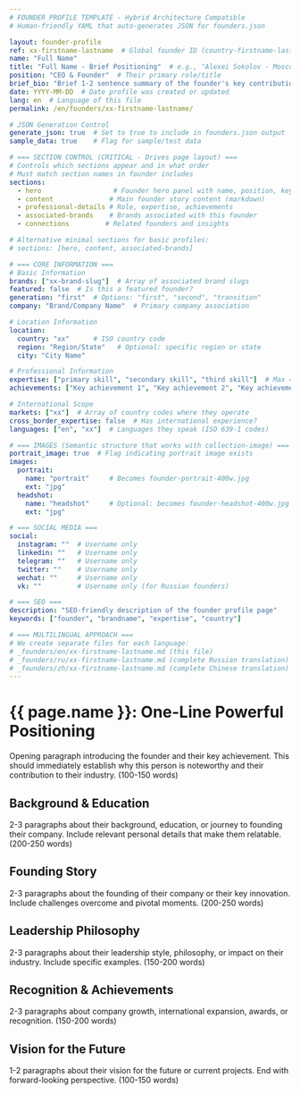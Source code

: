 ```yaml
---
# FOUNDER PROFILE TEMPLATE - Hybrid Architecture Compatible
# Human-friendly YAML that auto-generates JSON for founders.json

layout: founder-profile
ref: xx-firstname-lastname  # Global founder ID (country-firstname-lastname format)
name: "Full Name"
title: "Full Name - Brief Positioning"  # e.g., "Alexei Sokolov - Moscow's Tea Master"
position: "CEO & Founder"  # Their primary role/title
brief_bio: "Brief 1-2 sentence summary of the founder's key contribution or unique positioning. Keep under 120 characters for card display."
date: YYYY-MM-DD  # Date profile was created or updated
lang: en  # Language of this file
permalink: /en/founders/xx-firstname-lastname/

# JSON Generation Control
generate_json: true  # Set to true to include in founders.json output
sample_data: true    # Flag for sample/test data

# === SECTION CONTROL (CRITICAL - Drives page layout) ===
# Controls which sections appear and in what order
# Must match section names in founder includes
sections:
  - hero                  # Founder hero panel with name, position, key info
  - content              # Main founder story content (markdown)
  - professional-details # Role, expertise, achievements
  - associated-brands    # Brands associated with this founder
  - connections         # Related founders and insights

# Alternative minimal sections for basic profiles:
# sections: [hero, content, associated-brands]

# === CORE INFORMATION ===
# Basic Information
brands: ["xx-brand-slug"]  # Array of associated brand slugs
featured: false  # Is this a featured founder?
generation: "first"  # Options: "first", "second", "transition"
company: "Brand/Company Name"  # Primary company association

# Location Information
location:
  country: "xx"      # ISO country code
  region: "Region/State"   # Optional: specific region or state
  city: "City Name"

# Professional Information
expertise: ["primary skill", "secondary skill", "third skill"]  # Max 4 items
achievements: ["Key achievement 1", "Key achievement 2", "Key achievement 3"]

# International Scope
markets: ["xx"]  # Array of country codes where they operate
cross_border_expertise: false  # Has international experience?
languages: ["en", "xx"]  # Languages they speak (ISO 639-1 codes)

# === IMAGES (Semantic structure that works with collection-image) ===
portrait_image: true  # Flag indicating portrait image exists
images:
  portrait:
    name: "portrait"     # Becomes founder-portrait-400w.jpg
    ext: "jpg"
  headshot:
    name: "headshot"     # Optional: becomes founder-headshot-400w.jpg
    ext: "jpg"

# === SOCIAL MEDIA ===
social:
  instagram: ""  # Username only
  linkedin: ""   # Username only
  telegram: ""   # Username only
  twitter: ""    # Username only
  wechat: ""     # Username only
  vk: ""         # Username only (for Russian founders)

# === SEO ===
description: "SEO-friendly description of the founder profile page"
keywords: ["founder", "brandname", "expertise", "country"]

# === MULTILINGUAL APPROACH ===
# We create separate files for each language:
# _founders/en/xx-firstname-lastname.md (this file)
# _founders/ru/xx-firstname-lastname.md (complete Russian translation)
# _founders/zh/xx-firstname-lastname.md (complete Chinese translation)
---
```


# {{ page.name }}: One-Line Powerful Positioning

Opening paragraph introducing the founder and their key achievement. This should immediately establish why this person is noteworthy and their contribution to their industry. (100-150 words)

## Background & Education

2-3 paragraphs about their background, education, or journey to founding their company. Include relevant personal details that make them relatable. (200-250 words)

## Founding Story

2-3 paragraphs about the founding of their company or their key innovation. Include challenges overcome and pivotal moments. (200-250 words)

## Leadership Philosophy

2-3 paragraphs about their leadership style, philosophy, or impact on their industry. Include specific examples. (150-200 words)

## Recognition & Achievements

2-3 paragraphs about company growth, international expansion, awards, or recognition. (150-200 words)

## Vision for the Future

1-2 paragraphs about their vision for the future or current projects. End with forward-looking perspective. (100-150 words)

<!-- Optional: Add a meaningful quote if available -->
<!-- > "Quote text that captures their philosophy." - {{ page.name }} -->
